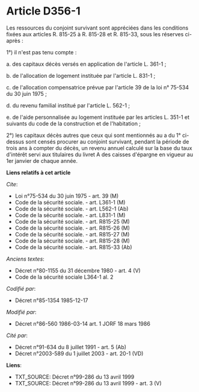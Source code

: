 # Article D356-1

Les ressources du conjoint survivant sont appréciées dans les conditions fixées aux articles R. 815-25 à R. 815-28 et R.
815-33, sous les réserves ci-après : 

1°) il n'est pas tenu compte : 

a. des capitaux décès versés en application de l'article L. 361-1 ; 

b. de l'allocation de logement instituée par l'article L. 831-1 ;    

c. de l'allocation compensatrice prévue par l'article 39 de la loi n° 75-534 du 30 juin 1975 ; 

d. du revenu familial institué par l'article L. 562-1 ; 

e. de l'aide personnalisée au logement instituée par les articles L. 351-1 et suivants du code de la construction et de
l'habitation ;    

2°) les capitaux décès autres que ceux qui sont mentionnés au a du 1° ci-dessus sont censés procurer au conjoint survivant,
pendant la période de trois ans à compter du décès, un revenu annuel calculé sur la base du taux d'intérêt servi aux
titulaires du livret A des caisses d'épargne en vigueur au 1er janvier de chaque année.

**Liens relatifs à cet article**

_Cite_:

  - Loi n°75-534 du 30 juin 1975 - art. 39 (M)
  - Code de la sécurité sociale. - art. L361-1 (M)
  - Code de la sécurité sociale. - art. L562-1 (Ab)
  - Code de la sécurité sociale. - art. L831-1 (M)
  - Code de la sécurité sociale. - art. R815-25 (M)
  - Code de la sécurité sociale. - art. R815-26 (M)
  - Code de la sécurité sociale. - art. R815-27 (M)
  - Code de la sécurité sociale. - art. R815-28 (M)
  - Code de la sécurité sociale. - art. R815-33 (Ab)

_Anciens textes_:

  - Décret n°80-1155 du 31 décembre 1980 - art. 4 (V)
  - Code de la sécurité sociale L364-1 al. 2

_Codifié par_:

  - Décret n°85-1354 1985-12-17

_Modifié par_:

  - Décret n°86-560 1986-03-14 art. 1 JORF 18 mars 1986

_Cité par_:

  - Décret n°91-634 du 8 juillet 1991 - art. 5 (Ab)
  - Décret n°2003-589 du 1 juillet 2003 - art. 20-1 (VD)

**Liens**:

  - TXT_SOURCE: Décret n°99-286 du 13 avril 1999
  - TXT_SOURCE: Décret n°99-286 du 13 avril 1999 - art. 3 (V)
